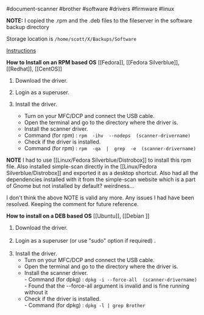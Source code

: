 #document-scanner #brother #software #drivers #firmware #linux 

**NOTE:**
I copied the .rpm and the .deb files to the fileserver in the software backup directory

Storage location is `/home/scott/X/Backups/Software`

[Instructions](https://support.brother.com/g/b/downloadhowto.aspx?c=us&lang=en&prod=ads1000w_us&os=127&dlid=dlf105203_000&flang=4&type3=564)

**How to Install on an RPM based OS**
[[Fedora]], [[Fedora Silverblue]], [[Redhat]], [[CentOS]]
1) Download the driver.

2) Login as a superuser.
    
3)  Install the driver.
	- Turn on your MFC/DCP and connect the USB cable.
	- Open the terminal and go to the directory where the driver is.
	- Install the scanner driver.
	- Command (for rpm) : `rpm  -ihv  --nodeps  (scanner-drivername)`
	- Check if the driver is installed.
	- Command (for rpm) : `rpm  -qa  |  grep  -e  (scanner-drivername)`

**NOTE** 
I had to use [[Linux/Fedora Silverblue/Distrobox]] to install this rpm file. Also installed simple-scan directly in the [[Linux/Fedora Silverblue/Distrobox]] and exported it as a desktop shortcut. Also had all the dependencies installed with it from the simple-scan website which is a part of Gnome but not installed by default? weirdness...

I don't think the above NOTE is valid any more. Any issues I had have been resolved. Keeping the comment for future reference.

**How to install on a DEB based OS**
[[Ubuntu]], [[Debian ]]

1) Download the driver.  
     
2) Login as a superuser (or use "sudo" option if required) .  
     
3) Install the driver.
    - Turn on your MFC/DCP and connect the USB cable.
    - Open the terminal and go to the directory where the driver is.
    - Install the scanner driver.  
	      - Command (for dpkg) : `dpkg -i --force-all  (scanner-drivername)`
	      - Found that the --force-all argument is invalid and is fine running without it
    - Check if the driver is installed.  
          - Command (for dpkg) : `dpkg -l | grep Brother`

